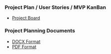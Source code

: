 ### Project Plan / User Stories / MVP KanBan
* [Project Board](https://github.com/users/HasaanToor/projects/2/)

### Project Planning Documents
* [DOCX Format](https://github.com/HasaanToor/ENSE374-LaForge/tree/main/Activity2/DOCX)
* [PDF Format]()
